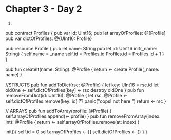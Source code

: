 # Chapter 3 - Day 2

1.
pub contract Profiles {
  pub var id: UInt16;
  pub let arrayOfProfiles: @[Profile]
  pub var dictOfProfiles: @{UInt16: Profile}

  pub resource Profile {
      pub let name: String
      pub let id: UInt16
      init(_name: String) {
          self.name = _name
          self.id = Profiles.id
          Profiles.id = Profiles.id + 1
      }
  }

  pub fun createIt(name: String): @Profile {
    return <- create Profile(_name: name)
  }

  //STRUCTS
  pub fun addToDict(rsc: @Profile) {
    let key: UInt16 = rsc.id
    let oldOne <- self.dictOfProfiles[key] <- rsc
    destroy oldOne
  }
  pub fun removeFromDict(id: UInt16): @Profile {
    let rsc: @Profile <- self.dictOfProfiles.remove(key: id) ?? panic("oops! not here ")
    return <- rsc
  }

  // ARRAYS
  pub fun addToArray(profile: @Profile) {
      self.arrayOfProfiles.append(<- profile)
  }
  pub fun removeFromArray(index: Int): @Profile {
    return <- self.arrayOfProfiles.remove(at: index)
  }

  init(){
    self.id = 0
    self.arrayOfProfiles <- []
    self.dictOfProfiles <- {}
  }
}
